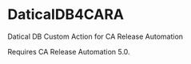 DaticalDB4CARA
==============

Datical DB Custom Action for CA Release Automation


Requires CA Release Automation 5.0.
